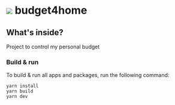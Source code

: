 # <img src="https://budget4home.vercel.app/logo24.png"/> budget4home

## What's inside?

Project to control my personal budget

### Build & run

To build & run all apps and packages, run the following command:

```
yarn install
yarn build
yarn dev
```
